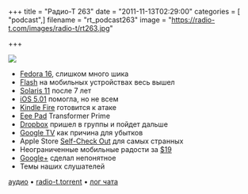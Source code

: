 +++
title = "Радио-Т 263"
date = "2011-11-13T02:29:00"
categories = [ "podcast",]
filename = "rt_podcast263"
image = "https://radio-t.com/images/radio-t/rt263.jpg"

+++

![](https://radio-t.com/images/radio-t/rt263.jpg)

- [Fedora 16](http://www.pcworld.com/businesscenter/article/243189/six_good_reasons_to_try_fedora_16.html), слишком много шика
- [Flash](http://www.engadget.com/2011/11/11/adobe-product-manager-fingers-apple-for-death-of-flash-player-fo/) на мобильных устройствах весь вышел
- [Solaris 11](http://www.opennet.ru/opennews/art.shtml?num=32267) после 7 лет
- [iOS 5.01](http://www.forbes.com/sites/briancaulfield/2011/11/11/complaints-continue-after-apple-software-update/) помогла, но не всем
- [Kindle Fire](http://www.readwriteweb.com/archives/how_the_kindle_fire_will_attack_the_ipad_newsstand.php) готовится к атаке
- [Eee Pad](http://campuslife.asus.com/index/4946/asus-announces-the-eee-pad-transformer-prime/) Transformer Prime
- [Dropbox](http://blog.dropbox.com/?p=933) пришел в группы и пойдет дальше
- [Google TV](http://www.theverge.com/2011/11/10/2553406/logitech-ceo-google-tv-cost-us-dearly-no-revue-replacement-coming) как причина для убытков
- Apple Store [Self-Check Out](http://techland.time.com/2011/11/11/apple-store-self-check-out-shopping-perfected/) для самых странных
- Неограниченные мобильные радости за [$19](http://techcrunch.com/2011/11/07/republic-wireless-officially-unveils-19month-service-unlimited-everything-no-contracts/)
- [Google+](http://www.slate.com/articles/technology/technology/2011/11/google_had_a_chance_to_compete_with_facebook_not_anymore_.html) сделал непонятное
- Темы наших слушателей

[аудио](https://archive.rucast.net/radio-t/media/rt_podcast263.mp3) • [radio-t.torrent](http://www.radio-t.com/torrents/rt_podcast263.mp3.torrent) • [лог чата](http://chat.radio-t.com/logs/radio-t-263.html)<audio src="https://archive.rucast.net/radio-t/media/rt_podcast263.mp3" preload="none"></audio>
